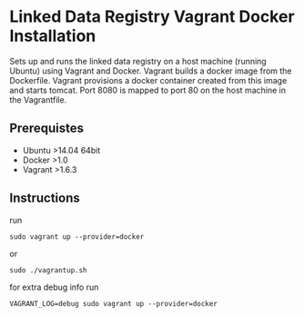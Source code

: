 Linked Data Registry Vagrant Docker Installation
================================================


Sets up and runs the linked data registry on a host machine (running Ubuntu) using Vagrant and Docker. Vagrant builds a docker image from the Dockerfile. Vagrant provisions a docker container created from this image and starts tomcat. Port 8080 is mapped to port 80 on the host machine in the Vagrantfile. 

## Prerequistes

- Ubuntu >14.04 64bit
- Docker >1.0 
- Vagrant >1.6.3

## Instructions

run

```
sudo vagrant up --provider=docker
```

or

```
sudo ./vagrantup.sh
```

for extra debug info run

```
VAGRANT_LOG=debug sudo vagrant up --provider=docker
```
